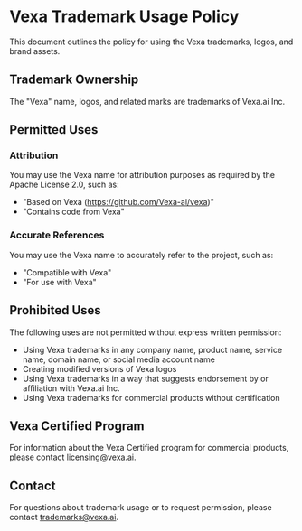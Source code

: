 # Vexa Trademark Usage Policy

This document outlines the policy for using the Vexa trademarks, logos, and brand assets.

## Trademark Ownership

The "Vexa" name, logos, and related marks are trademarks of Vexa.ai Inc.

## Permitted Uses

### Attribution
You may use the Vexa name for attribution purposes as required by the Apache License 2.0, such as:
- "Based on Vexa (https://github.com/Vexa-ai/vexa)"
- "Contains code from Vexa"

### Accurate References
You may use the Vexa name to accurately refer to the project, such as:
- "Compatible with Vexa"
- "For use with Vexa"

## Prohibited Uses

The following uses are not permitted without express written permission:
- Using Vexa trademarks in any company name, product name, service name, domain name, or social media account name
- Creating modified versions of Vexa logos
- Using Vexa trademarks in a way that suggests endorsement by or affiliation with Vexa.ai Inc.
- Using Vexa trademarks for commercial products without certification

## Vexa Certified Program

For information about the Vexa Certified program for commercial products, please contact licensing@vexa.ai.

## Contact

For questions about trademark usage or to request permission, please contact trademarks@vexa.ai. 